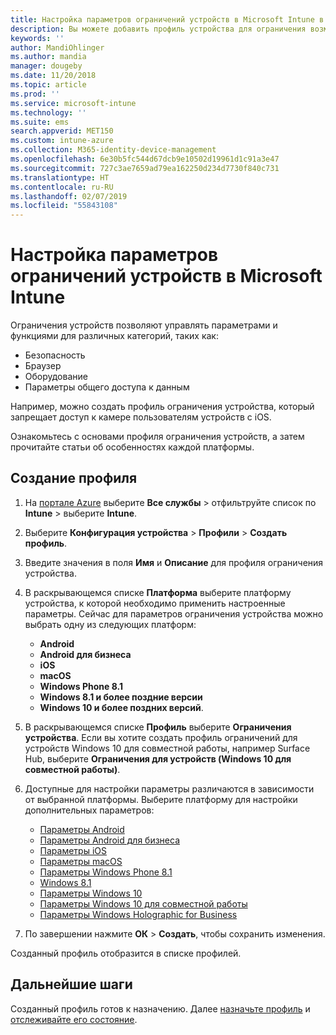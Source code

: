 ```yaml
---
title: Настройка параметров ограничений устройств в Microsoft Intune в Azure | Документы Майкрософт
description: Вы можете добавить профиль устройства для ограничения возможностей на устройствах Android, macOS, iOS, Windows Phone и Windows 10 в Microsoft Intune.
keywords: ''
author: MandiOhlinger
ms.author: mandia
manager: dougeby
ms.date: 11/20/2018
ms.topic: article
ms.prod: ''
ms.service: microsoft-intune
ms.technology: ''
ms.suite: ems
search.appverid: MET150
ms.custom: intune-azure
ms.collection: M365-identity-device-management
ms.openlocfilehash: 6e30b5fc544d67dcb9e10502d19961d1c91a3e47
ms.sourcegitcommit: 727c3ae7659ad79ea162250d234d7730f840c731
ms.translationtype: HT
ms.contentlocale: ru-RU
ms.lasthandoff: 02/07/2019
ms.locfileid: "55843108"
---
```

# <a name="configure-device-restriction-settings-in-microsoft-intune"></a>Настройка параметров ограничений устройств в Microsoft Intune

Ограничения устройств позволяют управлять параметрами и функциями для различных категорий, таких как:
- Безопасность
- Браузер
- Оборудование
- Параметры общего доступа к данным

Например, можно создать профиль ограничения устройства, который запрещает доступ к камере пользователям устройств с iOS.

Ознакомьтесь с основами профиля ограничения устройств, а затем прочитайте статьи об особенностях каждой платформы.

## <a name="create-the-profile"></a>Создание профиля

1. На [портале Azure](https://portal.azure.com) выберите **Все службы** > отфильтруйте список по **Intune** > выберите **Intune**.
2. Выберите **Конфигурация устройства** > **Профили** > **Создать профиль**.
3. Введите значения в поля **Имя** и **Описание** для профиля ограничения устройства.
4. В раскрывающемся списке **Платформа** выберите платформу устройства, к которой необходимо применить настроенные параметры. Сейчас для параметров ограничения устройства можно выбрать одну из следующих платформ:

    - **Android**
    - **Android для бизнеса**
    - **iOS**
    - **macOS**
    - **Windows Phone 8.1**
    - **Windows 8.1 и более поздние версии**
    - **Windows 10 и более поздних версий**.

5. В раскрывающемся списке **Профиль** выберите **Ограничения устройства**. Если вы хотите создать профиль ограничений для устройств Windows 10 для совместной работы, например Surface Hub, выберите **Ограничения для устройств (Windows 10 для совместной работы)**.
6. Доступные для настройки параметры различаются в зависимости от выбранной платформы. Выберите платформу для настройки дополнительных параметров:

    - [Параметры Android](device-restrictions-android.md)
    - [Параметры Android для бизнеса](device-restrictions-android-for-work.md)
    - [Параметры iOS](device-restrictions-ios.md)
    - [Параметры macOS](device-restrictions-macos.md)
    - [Параметры Windows Phone 8.1](device-restrictions-windows-phone-8-1.md)
    - [Windows 8.1](device-restrictions-windows-8-1.md)
    - [Параметры Windows 10](device-restrictions-windows-10.md)
    - [Параметры Windows 10 для совместной работы](device-restrictions-windows-10-teams.md)
    - [Параметры Windows Holographic for Business](device-restrictions-windows-holographic.md)

7. По завершении нажмите **ОК** > **Создать**, чтобы сохранить изменения.

Созданный профиль отобразится в списке профилей.

## <a name="next-steps"></a>Дальнейшие шаги

Созданный профиль готов к назначению. Далее [назначьте профиль](device-profile-assign.md) и [отслеживайте его состояние](device-profile-monitor.md).

<!--  Removing image as part of design review; retaining source until we known the disposition.

## Example of device restriction settings

In this high-level example, you'll create a device restriction policy that blocks the use of the built-in camera app on Android devices.

![How to disable the camera on Android devices](./media/disable-android-camera.png)

-->
